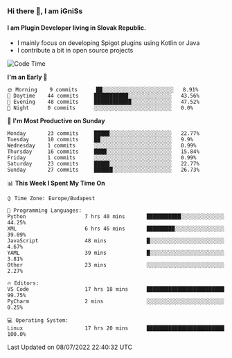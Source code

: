 ### Hi there 👋, I am iGniSs

#### I am Plugin Developer living in Slovak Republic.
- I mainly focus on developing Spigot plugins using Kotlin or Java
- I contribute a bit in open source projects

<!--START_SECTION:waka-->
![Code Time](http://img.shields.io/badge/Code%20Time-810%20hrs%2024%20mins-blue)

**I'm an Early 🐤** 

```text
🌞 Morning    9 commits      ██░░░░░░░░░░░░░░░░░░░░░░░   8.91% 
🌆 Daytime    44 commits     ███████████░░░░░░░░░░░░░░   43.56% 
🌃 Evening    48 commits     ████████████░░░░░░░░░░░░░   47.52% 
🌙 Night      0 commits      ░░░░░░░░░░░░░░░░░░░░░░░░░   0.0%

```
📅 **I'm Most Productive on Sunday** 

```text
Monday       23 commits     █████░░░░░░░░░░░░░░░░░░░░   22.77% 
Tuesday      10 commits     ██░░░░░░░░░░░░░░░░░░░░░░░   9.9% 
Wednesday    1 commits      ░░░░░░░░░░░░░░░░░░░░░░░░░   0.99% 
Thursday     16 commits     ████░░░░░░░░░░░░░░░░░░░░░   15.84% 
Friday       1 commits      ░░░░░░░░░░░░░░░░░░░░░░░░░   0.99% 
Saturday     23 commits     █████░░░░░░░░░░░░░░░░░░░░   22.77% 
Sunday       27 commits     ██████░░░░░░░░░░░░░░░░░░░   26.73%

```


📊 **This Week I Spent My Time On** 

```text
⌚︎ Time Zone: Europe/Budapest

💬 Programming Languages: 
Python                   7 hrs 40 mins       ███████████░░░░░░░░░░░░░░   44.25% 
XML                      6 hrs 46 mins       █████████░░░░░░░░░░░░░░░░   39.09% 
JavaScript               48 mins             █░░░░░░░░░░░░░░░░░░░░░░░░   4.67% 
YAML                     39 mins             █░░░░░░░░░░░░░░░░░░░░░░░░   3.81% 
Other                    23 mins             ░░░░░░░░░░░░░░░░░░░░░░░░░   2.27%

🔥 Editors: 
VS Code                  17 hrs 18 mins      █████████████████████████   99.75% 
PyCharm                  2 mins              ░░░░░░░░░░░░░░░░░░░░░░░░░   0.25%

💻 Operating System: 
Linux                    17 hrs 20 mins      █████████████████████████   100.0%

```


 Last Updated on 08/07/2022 22:40:32 UTC
<!--END_SECTION:waka-->